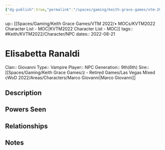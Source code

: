 ```yaml
---
{"dg-publish":true,"permalink":"/spaces/gaming/keith-grace-games/vtm-2022/areas/characters/elisabetta-ranaldi/","dgHomeLink":true,"dgPassFrontmatter":true}
---
```


up:: [[Spaces/Gaming/Keith Grace Games/VTM 2022/• MOCs/KVTM2022 Character List - MOC|KVTM2022 Character List - MOC]]
tags:: #Keith/KVTM2022/Character/NPC
dates:: 2022-08-21

# Elisabetta Ranaldi
Clan:: Giovanni
Type:: Vampire
Player:: NPC
Generation:: 9th(6th)
Sire:: [[Spaces/Gaming/Keith Grace Games/z - Retired Games/Las Vegas Mixed cWoD 2022/Areas/Characters/Marco Giovanni|Marco Giovanni]]
## Description


## Powers Seen


## Relationships


## Notes
